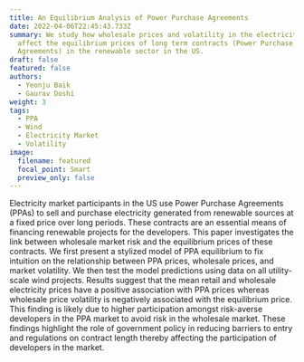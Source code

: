 ```yaml
---
title: An Equilibrium Analysis of Power Purchase Agreements
date: 2022-04-06T22:45:43.733Z
summary: We study how wholesale prices and volatility in the electricity market
  affect the equilibrium prices of long term contracts (Power Purchase
  Agreements) in the renewable sector in the US.
draft: false
featured: false
authors:
  - Yeonju Baik
  - Gaurav Doshi
weight: 3
tags:
  - PPA
  - Wind
  - Electricity Market
  - Volatility
image:
  filename: featured
  focal_point: Smart
  preview_only: false
---
```

Electricity market participants in the US use Power Purchase Agreements (PPAs) to sell and purchase electricity generated from renewable sources at a fixed price over long periods. These contracts are an essential means of financing renewable projects for the developers. This paper investigates the link between wholesale market risk and the equilibrium prices of these contracts.  We first present a stylized model of PPA equilibrium to fix intuition on the relationship between PPA prices, wholesale prices, and market volatility. We then test the model predictions using data on all utility-scale wind projects. Results suggest that the mean retail and wholesale electricity prices have a positive association with PPA prices whereas wholesale price volatility is negatively associated with the equilibrium price. This finding is likely due to higher participation amongst risk-averse developers in the PPA market to avoid risk in the wholesale market. These findings highlight the role of government policy in reducing barriers to entry and regulations on contract length thereby affecting the participation of developers in the market.
